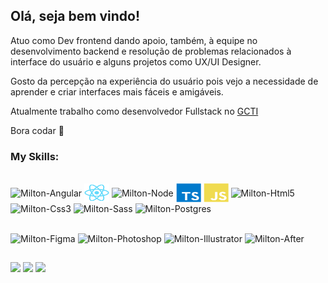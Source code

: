 ## Olá, seja bem vindo!

Atuo como Dev frontend dando apoio, também, à equipe no desenvolvimento backend e resolução de problemas relacionados à interface do usuário e alguns projetos como UX/UI Designer.

Gosto da percepção na experiência do usuário pois vejo a necessidade de aprender e criar interfaces mais fáceis e amigáveis.

Atualmente trabalho como desenvolvedor Fullstack no [GCTI](https://gcti.parnamirim.rn.gov.br/)

Bora codar 🚀


### My Skills:

<div style="display: inline_block"><br>
  <img align="center" alt="Milton-Angular" height="30" width="40" src="https://cdn.jsdelivr.net/gh/devicons/devicon/icons/angularjs/angularjs-original.svg">
  <img align="center" alt="Milton-React" height="30" width="40" src="https://raw.githubusercontent.com/devicons/devicon/master/icons/react/react-original.svg">
  <img align="center" alt="Milton-Node" height="30" width="40" src="https://cdn.jsdelivr.net/gh/devicons/devicon/icons/nodejs/nodejs-original.svg">
  <img align="center" alt="Milton-Ts" height="30" width="40" src="https://raw.githubusercontent.com/devicons/devicon/master/icons/typescript/typescript-plain.svg">
  <img align="center" alt="Milton-Js" height="30" width="40" src="https://raw.githubusercontent.com/devicons/devicon/master/icons/javascript/javascript-plain.svg">
  <img align="center" alt="Milton-Html5" height="30" width="40" src="https://cdn.jsdelivr.net/gh/devicons/devicon/icons/html5/html5-original.svg">
  <img align="center" alt="Milton-Css3" height="30" width="40" src="https://cdn.jsdelivr.net/gh/devicons/devicon/icons/css3/css3-original.svg">          
  <img align="center" alt="Milton-Sass" height="30" width="40" src="https://cdn.jsdelivr.net/gh/devicons/devicon/icons/sass/sass-original.svg">
  <img align="center" alt="Milton-Postgres" height="30" width="40" src="https://cdn.jsdelivr.net/gh/devicons/devicon/icons/postgresql/postgresql-original.svg">
</div>

  ##
<div style="display: inline_block">
  <img align="center" alt="Milton-Figma" height="30" width="40" src="https://cdn.jsdelivr.net/gh/devicons/devicon/icons/figma/figma-original.svg">
  <img align="center" alt="Milton-Photoshop" height="30" width="40"  src="https://cdn.jsdelivr.net/gh/devicons/devicon/icons/photoshop/photoshop-plain.svg" />
  <img align="center" alt="Milton-Illustrator" height="30" width="40"  src="https://cdn.jsdelivr.net/gh/devicons/devicon/icons/illustrator/illustrator-plain.svg" />
  <img align="center" alt="Milton-After" height="30" width="40"  src="https://cdn.jsdelivr.net/gh/devicons/devicon/icons/aftereffects/aftereffects-plain.svg" />
</div>   
  
  ##
 
<div> 
  <a href="https://www.linkedin.com/in/miltonbneves" target="_blank"><img src="https://img.shields.io/badge/-LinkedIn-%230077B5?style=for-the-badge&logo=linkedin&logoColor=white" target="_blank"></a>
  <a href="https://instagram.com/milzonzneves" target="_blank"><img src="https://img.shields.io/badge/-Instagram-%23E4405F?style=for-the-badge&logo=instagram&logoColor=white" target="_blank"></a>
  <a href = "mailto:milzonzneves@gmail.com"><img src="https://img.shields.io/badge/-Gmail-%23333?style=for-the-badge&logo=gmail&logoColor=white" target="_blank"></a>
  
</div>



